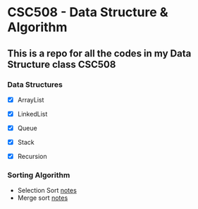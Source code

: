 # CSC508 - Data Structure & Algorithm

## This is a repo for all the codes in my Data Structure class CSC508

### Data Structures
- [X]  ArrayList
- [X]  LinkedList
- [X]  Queue
- [X]  Stack
- [X]  Recursion


### Sorting Algorithm
- Selection Sort [notes](./sorting/selectionSort/notes.md) 
- Merge sort [notes](./sorting/mergeSort/mergeSort.md)
